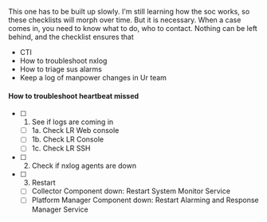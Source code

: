 This one has to be built up slowly. I'm still learning how the soc works, so these checklists will morph over time. But it is necessary. When a case comes in, you need to know what to do, who to contact. Nothing can be left behind, and the checklist ensures that


 - CTI
 - How to troubleshoot nxlog
 - How to triage sus alarms
 - Keep a log of manpower changes in Ur team

#### How to troubleshoot heartbeat missed
- [ ] 1. See if logs are coming in
	- [ ] 1a. Check LR Web console
	- [ ] 1b. Check LR Console
	- [ ] 1c. Check LR SSH
- [ ] 2. Check if nxlog agents are down
- [ ] 3. Restart
	- [ ] Collector Component down: Restart System Monitor Service
	- [ ] Platform Manager Component down: Restart Alarming and Response Manager Service